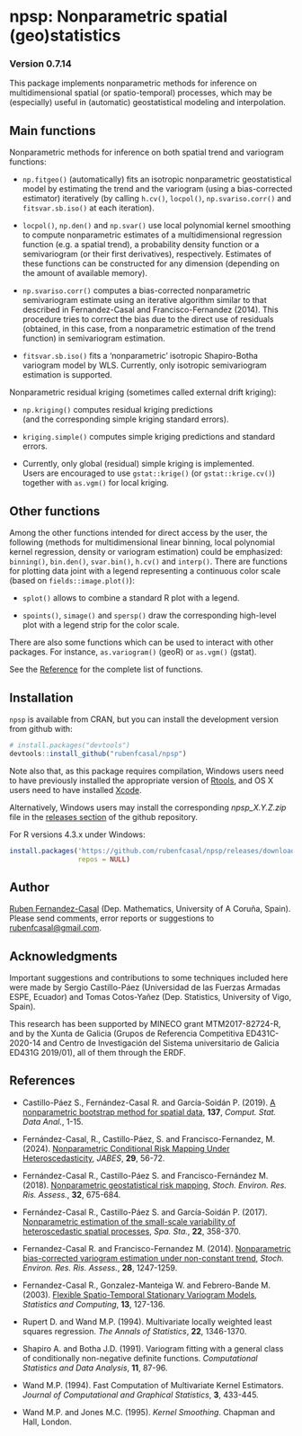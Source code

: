 
<!-- 
README.md is generated from README.Rmd. 
Please edit that file 
-->

# npsp: Nonparametric spatial (geo)statistics

### Version 0.7.14

This package implements nonparametric methods for inference on
multidimensional spatial (or spatio-temporal) processes, which may be
(especially) useful in (automatic) geostatistical modeling and
interpolation.

## Main functions

Nonparametric methods for inference on both spatial trend and variogram
functions:

- `np.fitgeo()` (automatically) fits an isotropic nonparametric
  geostatistical model by estimating the trend and the variogram (using
  a bias-corrected estimator) iteratively (by calling `h.cv()`,
  `locpol()`, `np.svariso.corr()` and `fitsvar.sb.iso()` at each
  iteration).

- `locpol()`, `np.den()` and `np.svar()` use local polynomial kernel
  smoothing to compute nonparametric estimates of a multidimensional
  regression function (e.g. a spatial trend), a probability density
  function or a semivariogram (or their first derivatives),
  respectively. Estimates of these functions can be constructed for any
  dimension (depending on the amount of available memory).

- `np.svariso.corr()` computes a bias-corrected nonparametric
  semivariogram estimate using an iterative algorithm similar to that
  described in Fernandez-Casal and Francisco-Fernandez (2014). This
  procedure tries to correct the bias due to the direct use of residuals
  (obtained, in this case, from a nonparametric estimation of the trend
  function) in semivariogram estimation.

- `fitsvar.sb.iso()` fits a ‘nonparametric’ isotropic Shapiro-Botha
  variogram model by WLS. Currently, only isotropic semivariogram
  estimation is supported.

Nonparametric residual kriging (sometimes called external drift
kriging):

- `np.kriging()` computes residual kriging predictions  
  (and the corresponding simple kriging standard errors).

- `kriging.simple()` computes simple kriging predictions and standard
  errors.

- Currently, only global (residual) simple kriging is implemented.  
  Users are encouraged to use `gstat::krige()` (or `gstat::krige.cv()`)
  together with `as.vgm()` for local kriging.

## Other functions

Among the other functions intended for direct access by the user, the
following (methods for multidimensional linear binning, local polynomial
kernel regression, density or variogram estimation) could be emphasized:
`binning()`, `bin.den()`, `svar.bin()`, `h.cv()` and `interp()`. There
are functions for plotting data joint with a legend representing a
continuous color scale (based on `fields::image.plot()`):

- `splot()` allows to combine a standard R plot with a legend.

- `spoints()`, `simage()` and `spersp()` draw the corresponding
  high-level plot with a legend strip for the color scale.

There are also some functions which can be used to interact with other
packages. For instance, `as.variogram()` (geoR) or `as.vgm()` (gstat).

See the
[Reference](https://rubenfcasal.github.io/npsp/reference/index.html) for
the complete list of functions.

## Installation

`npsp` is available from CRAN, but you can install the development
version from github with:

``` r
# install.packages("devtools")
devtools::install_github("rubenfcasal/npsp")
```

Note also that, as this package requires compilation, Windows users need
to have previously installed the appropriate version of
[Rtools](https://cran.r-project.org/bin/windows/Rtools/), and OS X users
need to have installed
[Xcode](https://apps.apple.com/us/app/xcode/id497799835).

Alternatively, Windows users may install the corresponding
*npsp_X.Y.Z.zip* file in the [releases
section](https://github.com/rubenfcasal/npsp/releases/latest) of the
github repository.

For R versions 4.3.x under Windows:

``` r
install.packages('https://github.com/rubenfcasal/npsp/releases/download/v0.7-14/npsp_0.7-14.zip',
                 repos = NULL)
```

## Author

[Ruben Fernandez-Casal](https://rubenfcasal.github.io) (Dep.
Mathematics, University of A Coruña, Spain). Please send comments, error
reports or suggestions to <rubenfcasal@gmail.com>.

## Acknowledgments

Important suggestions and contributions to some techniques included here
were made by Sergio Castillo-Páez (Universidad de las Fuerzas Armadas
ESPE, Ecuador) and Tomas Cotos-Yañez (Dep. Statistics, University of
Vigo, Spain).

This research has been supported by MINECO grant MTM2017-82724-R, and by
the Xunta de Galicia (Grupos de Referencia Competitiva ED431C-2020-14
and Centro de Investigación del Sistema universitario de Galicia ED431G
2019/01), all of them through the ERDF.

## References

- Castillo-Páez S., Fernández-Casal R. and García-Soidán P. (2019). [A
  nonparametric bootstrap method for spatial
  data](https://doi.org/10.1016/j.csda.2019.01.017), **137**, *Comput.
  Stat. Data Anal.*, 1-15.

- Fernández-Casal, R., Castillo-Páez, S. and Francisco-Fernandez, M.
  (2024). [Nonparametric Conditional Risk Mapping Under
  Heteroscedasticity](https://doi.org/10.1007/s13253-023-00555-0),
  *JABES*, **29**, 56-72.

- Fernández-Casal R., Castillo-Páez S. and Francisco-Fernández M.
  (2018). [Nonparametric geostatistical risk
  mapping](https://doi.org/10.1007/s00477-017-1407-y), *Stoch. Environ.
  Res. Ris. Assess.*, **32**, 675-684.

- Fernández-Casal R., Castillo-Páez S. and García-Soidán P. (2017).
  [Nonparametric estimation of the small-scale variability of
  heteroscedastic spatial
  processes](https://doi.org/10.1016/j.spasta.2017.04.001), *Spa. Sta.*,
  **22**, 358-370.

- Fernandez-Casal R. and Francisco-Fernandez M. (2014). [Nonparametric
  bias-corrected variogram estimation under non-constant
  trend](https://doi.org/10.1007/s00477-013-0817-8), *Stoch. Environ.
  Res. Ris. Assess.*, **28**, 1247-1259.

- Fernandez-Casal R., Gonzalez-Manteiga W. and Febrero-Bande M. (2003).
  [Flexible Spatio-Temporal Stationary Variogram
  Models](https://doi.org/10.1023/A:1023204525046), *Statistics and
  Computing*, **13**, 127-136.

- Rupert D. and Wand M.P. (1994). Multivariate locally weighted least
  squares regression. *The Annals of Statistics*, **22**, 1346-1370.

- Shapiro A. and Botha J.D. (1991). Variogram fitting with a general
  class of conditionally non-negative definite functions. *Computational
  Statistics and Data Analysis*, **11**, 87-96.

- Wand M.P. (1994). Fast Computation of Multivariate Kernel Estimators.
  *Journal of Computational and Graphical Statistics*, **3**, 433-445.

- Wand M.P. and Jones M.C. (1995). *Kernel Smoothing*. Chapman and Hall,
  London.
